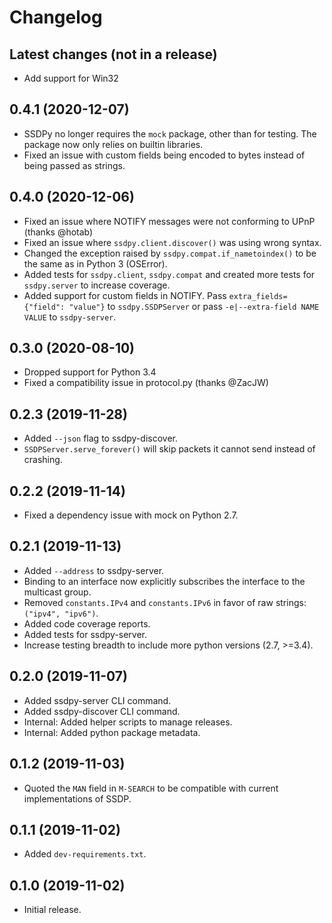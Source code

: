 # Changelog

## Latest changes (not in a release)

- Add support for Win32

## 0.4.1 (2020-12-07)

- SSDPy no longer requires the `mock` package, other than for testing. The package now only relies on builtin libraries.
- Fixed an issue with custom fields being encoded to bytes instead of being passed as strings.

## 0.4.0 (2020-12-06)

- Fixed an issue where NOTIFY messages were not conforming to UPnP (thanks @hotab)
- Fixed an issue where `ssdpy.client.discover()` was using wrong syntax.
- Changed the exception raised by `ssdpy.compat.if_nametoindex()` to be the same as in Python 3 (OSError).
- Added tests for `ssdpy.client`, `ssdpy.compat` and created more tests for `ssdpy.server` to increase coverage.
- Added support for custom fields in NOTIFY. Pass `extra_fields={"field": "value"}` to `ssdpy.SSDPServer` or pass `-e|--extra-field NAME VALUE` to `ssdpy-server`.

## 0.3.0 (2020-08-10)

- Dropped support for Python 3.4
- Fixed a compatibility issue in protocol.py (thanks @ZacJW)

## 0.2.3 (2019-11-28)

- Added `--json` flag to ssdpy-discover.
- `SSDPServer.serve_forever()` will skip packets it cannot send instead of crashing.

## 0.2.2 (2019-11-14)

- Fixed a dependency issue with mock on Python 2.7.

## 0.2.1 (2019-11-13)

- Added `--address` to ssdpy-server.
- Binding to an interface now explicitly subscribes the interface to the multicast group.
- Removed `constants.IPv4` and `constants.IPv6` in favor of raw strings: `("ipv4", "ipv6")`.
- Added code coverage reports.
- Added tests for ssdpy-server.
- Increase testing breadth to include more python versions (2.7, >=3.4).

## 0.2.0 (2019-11-07)

- Added ssdpy-server CLI command.
- Added ssdpy-discover CLI command.
- Internal: Added helper scripts to manage releases.
- Internal: Added python package metadata.

## 0.1.2 (2019-11-03)

- Quoted the `MAN` field in `M-SEARCH` to be compatible with current implementations of SSDP.

## 0.1.1 (2019-11-02)

- Added `dev-requirements.txt`.

## 0.1.0 (2019-11-02)

- Initial release.
